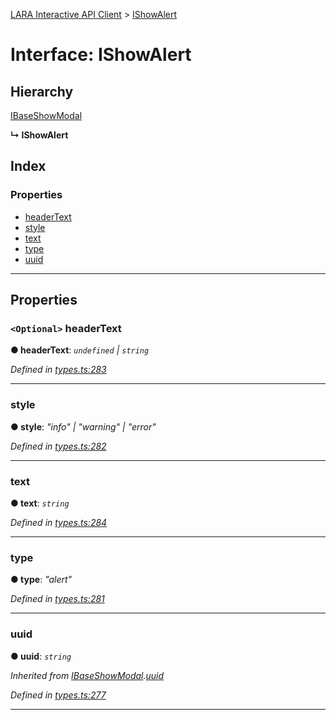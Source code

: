 [LARA Interactive API Client](../README.md) > [IShowAlert](../interfaces/ishowalert.md)

# Interface: IShowAlert

## Hierarchy

 [IBaseShowModal](ibaseshowmodal.md)

**↳ IShowAlert**

## Index

### Properties

* [headerText](ishowalert.md#headertext)
* [style](ishowalert.md#style)
* [text](ishowalert.md#text)
* [type](ishowalert.md#type)
* [uuid](ishowalert.md#uuid)

---

## Properties

<a id="headertext"></a>

### `<Optional>` headerText

**● headerText**: *`undefined` \| `string`*

*Defined in [types.ts:283](../../../lara-typescript/src/interactive-api-client/types.ts#L283)*

___
<a id="style"></a>

###  style

**● style**: *"info" \| "warning" \| "error"*

*Defined in [types.ts:282](../../../lara-typescript/src/interactive-api-client/types.ts#L282)*

___
<a id="text"></a>

###  text

**● text**: *`string`*

*Defined in [types.ts:284](../../../lara-typescript/src/interactive-api-client/types.ts#L284)*

___
<a id="type"></a>

###  type

**● type**: *"alert"*

*Defined in [types.ts:281](../../../lara-typescript/src/interactive-api-client/types.ts#L281)*

___
<a id="uuid"></a>

###  uuid

**● uuid**: *`string`*

*Inherited from [IBaseShowModal](ibaseshowmodal.md).[uuid](ibaseshowmodal.md#uuid)*

*Defined in [types.ts:277](../../../lara-typescript/src/interactive-api-client/types.ts#L277)*

___

